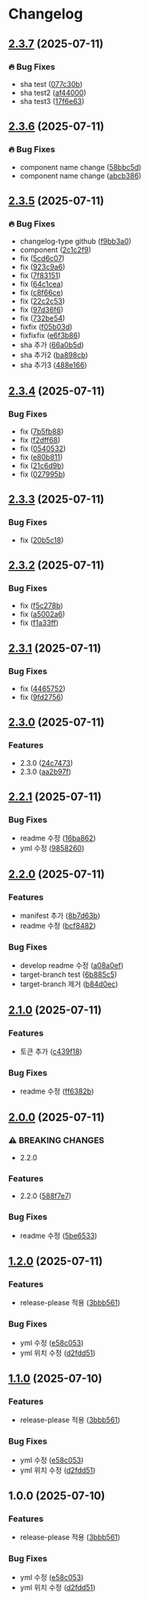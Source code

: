 # Changelog

## [2.3.7](https://github.com/seongwonjo123/release-please-practice/compare/release-please-practice-v2.3.6...release-please-practice-v2.3.7) (2025-07-11)


### 🔥 Bug Fixes

* sha test ([077c30b](https://github.com/seongwonjo123/release-please-practice/commit/077c30be0d6adfa507713df9bced5526f824e472))
* sha test2 ([af44000](https://github.com/seongwonjo123/release-please-practice/commit/af440001cdc82d9bb6190bcd12d848dfb7d48e29))
* sha test3 ([17f6e63](https://github.com/seongwonjo123/release-please-practice/commit/17f6e6340f2a1a1058a80f5b7eb93805f79cdd0f))

## [2.3.6](https://github.com/seongwonjo123/release-please-practice/compare/jsw-good-v2.3.5...jsw-good-v2.3.6) (2025-07-11)


### 🔥 Bug Fixes

* component name change ([58bbc5d](https://github.com/seongwonjo123/release-please-practice/commit/58bbc5d6a6cb4ee0da35333314879d44284695c8))
* component name change ([abcb386](https://github.com/seongwonjo123/release-please-practice/commit/abcb386bc23d63ab9c56c89ad0233c01230cd5f4))

## [2.3.5](https://github.com/seongwonjo123/release-please-practice/compare/release-please-practice-v2.3.4...release-please-practice-v2.3.5) (2025-07-11)


### 🔥 Bug Fixes

* changelog-type github ([f9bb3a0](https://github.com/seongwonjo123/release-please-practice/commit/f9bb3a03b51494d229ada7174feba017b13bf772))
* component ([2c1c2f9](https://github.com/seongwonjo123/release-please-practice/commit/2c1c2f9b00f41930a61532a50b05188846d2bb1b))
* fix ([5cd6c07](https://github.com/seongwonjo123/release-please-practice/commit/5cd6c074b866d8d730707d91f4c3e5203c6bf3d7))
* fix ([923c9a6](https://github.com/seongwonjo123/release-please-practice/commit/923c9a6e08b406c1c63877e9a54efc41dc31b870))
* fix ([7f83151](https://github.com/seongwonjo123/release-please-practice/commit/7f8315125a928e01f9de74e872b136220b673872))
* fix ([64c1cea](https://github.com/seongwonjo123/release-please-practice/commit/64c1cead7dde8fc8a27e55f68816ee5e0a0eecda))
* fix ([c8f66ce](https://github.com/seongwonjo123/release-please-practice/commit/c8f66cea582b319defd0e2a480bf46aa2fd9edbb))
* fix ([22c2c53](https://github.com/seongwonjo123/release-please-practice/commit/22c2c53c32705ea641742d7409f7f601bd0ded9f))
* fix ([97d36f6](https://github.com/seongwonjo123/release-please-practice/commit/97d36f6cfd8eabec22bedaf1bbbf4f974e6adb0e))
* fix ([732be54](https://github.com/seongwonjo123/release-please-practice/commit/732be543c7eb46152bc0b99b535f00c808ff2dea))
* fixfix ([f05b03d](https://github.com/seongwonjo123/release-please-practice/commit/f05b03d9ff74cd58148a5830614a53e5b8eb6592))
* fixfixfix ([e6f3b86](https://github.com/seongwonjo123/release-please-practice/commit/e6f3b86ba5d7c1959a6f184e292183e48500becc))
* sha 추가 ([66a0b5d](https://github.com/seongwonjo123/release-please-practice/commit/66a0b5da41c2c6c73dc5933a0a68b15ad3b2af86))
* sha 추가2 ([ba898cb](https://github.com/seongwonjo123/release-please-practice/commit/ba898cbbbf9f20d4d37a94d5f2cfe46c28541417))
* sha 추가3 ([488e166](https://github.com/seongwonjo123/release-please-practice/commit/488e1661bd3feba3208c2973c396b1334f54b9b3))

## [2.3.4](https://github.com/seongwonjo123/release-please-practice/compare/v2.3.3...v2.3.4) (2025-07-11)


### Bug Fixes

* fix ([7b5fb88](https://github.com/seongwonjo123/release-please-practice/commit/7b5fb883404d60ed116f80e9297413636fcf6588))
* fix ([f2dff68](https://github.com/seongwonjo123/release-please-practice/commit/f2dff683668506167e2d64ae86c3aaf973d97ab2))
* fix ([0540532](https://github.com/seongwonjo123/release-please-practice/commit/05405322a4709052239c2c37bf63dd8d76317020))
* fix ([e80b811](https://github.com/seongwonjo123/release-please-practice/commit/e80b81194e7742a92d5866784256081853a55eeb))
* fix ([21c6d9b](https://github.com/seongwonjo123/release-please-practice/commit/21c6d9ba158a571a8cb27803ff3ef9f74830c42d))
* fix ([027995b](https://github.com/seongwonjo123/release-please-practice/commit/027995bbf65f4f991e90d07b5aa1d239b192c9aa))

## [2.3.3](https://github.com/seongwonjo123/release-please-practice/compare/v2.3.2...v2.3.3) (2025-07-11)


### Bug Fixes

* fix ([20b5c18](https://github.com/seongwonjo123/release-please-practice/commit/20b5c184f3ac8bce3068d599c60ccc4feb195c1d))

## [2.3.2](https://github.com/seongwonjo123/release-please-practice/compare/v2.3.1...v2.3.2) (2025-07-11)


### Bug Fixes

* fix ([f5c278b](https://github.com/seongwonjo123/release-please-practice/commit/f5c278b52d2cbcaa9e80aeea80f79e5e5e0a60ce))
* fix ([a5002a6](https://github.com/seongwonjo123/release-please-practice/commit/a5002a6b057f9d17ec9a1a4b4b6c9fc7226ae648))
* fix ([f1a33ff](https://github.com/seongwonjo123/release-please-practice/commit/f1a33ff15aba74a83caff07c6e5cd0d4d5768574))

## [2.3.1](https://github.com/seongwonjo123/release-please-practice/compare/v2.3.0...v2.3.1) (2025-07-11)


### Bug Fixes

* fix ([4465752](https://github.com/seongwonjo123/release-please-practice/commit/446575259a0f80997f9eb3ec0946da91346704b7))
* fix ([9fd2756](https://github.com/seongwonjo123/release-please-practice/commit/9fd27568604c74d0c185bdea9a69d4b6a21480e2))

## [2.3.0](https://github.com/seongwonjo123/release-please-practice/compare/v2.2.1...v2.3.0) (2025-07-11)


### Features

* 2.3.0 ([24c7473](https://github.com/seongwonjo123/release-please-practice/commit/24c7473927c0089964f5be36bbffe4e5f40e2d52))
* 2.3.0 ([aa2b97f](https://github.com/seongwonjo123/release-please-practice/commit/aa2b97ff5aeb64905f32f85e6eb838b54150d484))

## [2.2.1](https://github.com/seongwonjo123/release-please-practice/compare/v2.2.0...v2.2.1) (2025-07-11)


### Bug Fixes

* readme 수정 ([16ba862](https://github.com/seongwonjo123/release-please-practice/commit/16ba86268eca28b3aeca93cf337154db3ea8ac8c))
* yml 수정 ([9858260](https://github.com/seongwonjo123/release-please-practice/commit/9858260b9af24a884a692c17041a8e20c8f4361d))

## [2.2.0](https://github.com/seongwonjo123/release-please-practice/compare/v2.1.0...v2.2.0) (2025-07-11)


### Features

* manifest 추가 ([8b7d63b](https://github.com/seongwonjo123/release-please-practice/commit/8b7d63b19d4f815c1b35e384bc51cdd4be80d655))
* readme 수정 ([bcf8482](https://github.com/seongwonjo123/release-please-practice/commit/bcf84827cf013a0ac26c53dec2aa262eb4f9a41a))


### Bug Fixes

* develop readme 수정 ([a08a0ef](https://github.com/seongwonjo123/release-please-practice/commit/a08a0eff961d9d9672fdf6bf57fba2361bd99333))
* target-branch test ([6b885c5](https://github.com/seongwonjo123/release-please-practice/commit/6b885c50ecdc165e57e5ac7f831e5da99dc0e182))
* target-branch 제거 ([b84d0ec](https://github.com/seongwonjo123/release-please-practice/commit/b84d0ec3ff8d1a45c7f8a501843bb0a2257a41a1))

## [2.1.0](https://github.com/seongwonjo123/release-please-practice/compare/v2.0.0...v2.1.0) (2025-07-11)


### Features

* 토큰 추가 ([c439f18](https://github.com/seongwonjo123/release-please-practice/commit/c439f180894a81db37d9546cc316a06e570b9a8c))


### Bug Fixes

* readme 수정 ([ff6382b](https://github.com/seongwonjo123/release-please-practice/commit/ff6382b760039e3ab4751b3f1606211cb192b281))

## [2.0.0](https://github.com/seongwonjo123/release-please-practice/compare/v1.2.0...v2.0.0) (2025-07-11)


### ⚠ BREAKING CHANGES

* 2.2.0

### Features

* 2.2.0 ([588f7e7](https://github.com/seongwonjo123/release-please-practice/commit/588f7e7e03221b92ffd874e44b8d9e0e2c8f7721))


### Bug Fixes

* readme 수정 ([5be6533](https://github.com/seongwonjo123/release-please-practice/commit/5be65338ac00652ab0e401e6afc4069789bae998))

## [1.2.0](https://github.com/seongwonjo123/release-please-practice/compare/v1.1.0...v1.2.0) (2025-07-11)


### Features

* release-please 적용 ([3bbb561](https://github.com/seongwonjo123/release-please-practice/commit/3bbb5615eed285aea750188bff5f1aa45c8d4476))


### Bug Fixes

* yml 수정 ([e58c053](https://github.com/seongwonjo123/release-please-practice/commit/e58c05303d994cc9574d92d92d6deaf11d40972f))
* yml 위치 수정 ([d2fdd51](https://github.com/seongwonjo123/release-please-practice/commit/d2fdd5137c3ec89c637f96577f83509d48276899))

## [1.1.0](https://github.com/seongwonjo123/release-please-practice/compare/v1.0.0...v1.1.0) (2025-07-10)


### Features

* release-please 적용 ([3bbb561](https://github.com/seongwonjo123/release-please-practice/commit/3bbb5615eed285aea750188bff5f1aa45c8d4476))


### Bug Fixes

* yml 수정 ([e58c053](https://github.com/seongwonjo123/release-please-practice/commit/e58c05303d994cc9574d92d92d6deaf11d40972f))
* yml 위치 수정 ([d2fdd51](https://github.com/seongwonjo123/release-please-practice/commit/d2fdd5137c3ec89c637f96577f83509d48276899))

## 1.0.0 (2025-07-10)


### Features

* release-please 적용 ([3bbb561](https://github.com/seongwonjo123/release-please-practice/commit/3bbb5615eed285aea750188bff5f1aa45c8d4476))


### Bug Fixes

* yml 수정 ([e58c053](https://github.com/seongwonjo123/release-please-practice/commit/e58c05303d994cc9574d92d92d6deaf11d40972f))
* yml 위치 수정 ([d2fdd51](https://github.com/seongwonjo123/release-please-practice/commit/d2fdd5137c3ec89c637f96577f83509d48276899))
